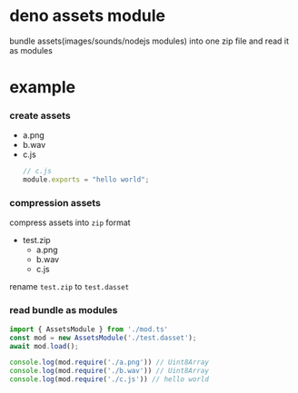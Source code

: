 # deno assets module
bundle assets(images/sounds/nodejs modules) into one zip file and read it as modules

# example

### create assets
- a.png
- b.wav
- c.js
  ```js
  // c.js
  module.exports = "hello world";
  ```
### compression assets
compress assets into `zip` format

- test.zip
  - a.png
  - b.wav
  - c.js

rename `test.zip` to `test.dasset`

### read bundle as modules
```typescript
import { AssetsModule } from './mod.ts'
const mod = new AssetsModule('./test.dasset');
await mod.load();

console.log(mod.require('./a.png')) // Uint8Array
console.log(mod.require('./b.wav')) // Uint8Array
console.log(mod.require('./c.js')) // hello world
```









